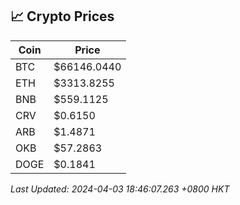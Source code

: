 ## 📈 Crypto Prices

| Coin | Price |
| ---- | ----- |
| BTC | $66146.0440 |
| ETH | $3313.8255 |
| BNB | $559.1125 |
| CRV | $0.6150 |
| ARB | $1.4871 |
| OKB | $57.2863 |
| DOGE | $0.1841 |

_Last Updated: 2024-04-03 18:46:07.263 +0800 HKT_